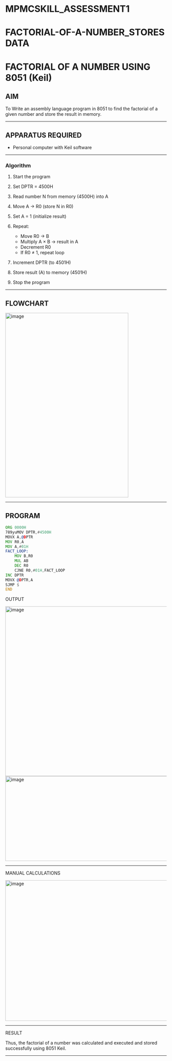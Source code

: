# MPMCSKILL_ASSESSMENT1
# FACTORIAL-OF-A-NUMBER_STORES DATA
# FACTORIAL OF A NUMBER USING 8051 (Keil)

## AIM
To Write an assembly language program in 8051 to find the factorial of a given  number and store the result in memory.

---

## APPARATUS REQUIRED
- Personal computer with Keil software

---

### Algorithm

1. Start the program
2. Set DPTR = 4500H
3. Read number N from memory (4500H) into A
4. Move A → R0 (store N in R0)
5. Set A = 1 (initialize result)
6. Repeat:

   * Move R0 → B
   * Multiply A × B → result in A
   * Decrement R0
   * If R0 ≠ 1, repeat loop
7. Increment DPTR (to 4501H)
8. Store result (A) to memory (4501H)
9. Stop the program



---

## FLOWCHART
<img width="384" height="576" alt="image" src="https://github.com/user-attachments/assets/e1d0e70b-23a3-45b3-b613-3359dc3b47f2" />


---

## PROGRAM
```asm
ORG 0000H
789yuMOV DPTR,#4500H     
MOVX A,@DPTR        
MOV R0,A            
MOV A,#01H          
FACT_LOOP:
    MOV B,R0        
    MUL AB         
    DEC R0         
    CJNE R0,#01H,FACT_LOOP  
INC DPTR           
MOVX @DPTR,A        
SJMP $              
END


```
OUTPUT

<img width="940" height="530" alt="image" src="https://github.com/user-attachments/assets/32163a73-c558-4ccf-a690-9b5ac3159d87" />


<img width="1926" height="265" alt="image" src="https://github.com/user-attachments/assets/b407e7bf-8b7a-4d2e-a3a8-29628279467f" />


---
MANUAL CALCULATIONS



<img width="610" height="439" alt="image" src="https://github.com/user-attachments/assets/dfe76fa2-8039-4fda-80c3-2fb1550bd9ad" />

---

RESULT

Thus, the factorial of a number was calculated and executed and stored successfully using 8051 Keil.

---


